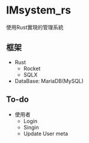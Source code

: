 IMsystem_rs
===

使用Rust實現的管理系統

## 框架
- Rust
  - Rocket
  - SQLX
- DataBase: MariaDB(MySQL)

## To-do
- 使用者
  * Login
  * Singin
  * Update User meta 
